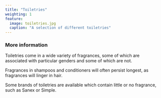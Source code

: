 ```yaml
---
title: "Toiletries"
weighting: 1
feature:
  image: toiletries.jpg
  caption: "A selection of different toiletries"
---
```


### More information

Toiletries come in a wide variety of fragrances, some of which are associated with particular genders and some of which are not.

Fragrances in shampoos and conditioners will often persist longest, as fragrances will linger in hair.

Some brands of toiletries are available which contain little or no fragrance, such as Sanex or Simple.